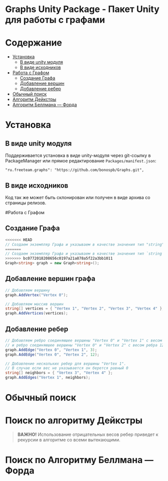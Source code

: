 # Graphs Unity Package - Пакет Unity для работы с графами

# Содержание
* [Установка](#Установка)
	* [В виде unity модуля](#В-виде-unity-модуля)
	* [В виде исходников](#В-виде-исходников)
* [Работа с Графом](#Работа-с-Графом)
	* [Создание Графа](#Создание-Графа)
	* [Добавление вершин](#Добавление-вершин-графа)
	* [Добавление ребер](#Добавление-ребер)
* [Обычный поиск](#Обычный-поиск)
* [Алгоритм Дейкстры](#Поиск-по-алгоритму-Дейкстры)
* [Алгоритм Беллмана — Форда](#Поиск-по-Алгоритму-Беллмана-—-Форда)

# Установка

## В виде unity модуля
Поддерживается установка в виде unity-модуля через git-ссылку в PackageManager или прямое редактирование `Packages/manifest.json`:
```
"ru.freeteam.graphs": "https://github.com/bonospb/Graphs.git",
```

## В виде исходников
Код так же может быть склонирован или получен в виде архива со страницы релизов.

#Работа с Графом

## Создание Графа
```c#
<<<<<<< HEAD
// Создаем экземпляр Графа и указываем в качестве значения тип "string"
=======
// Создаем экземпляр Графа и указываем в качестве значения тип `string`
>>>>>>> bc0772018208656c0197a21a878a5f22a3bb1011
Graph<string> graph = new Graph<string>();
```

## Добавление вершин графа
```c#
// Добавляем вершину
graph.AddVertex("Vertex 0");

// Добавляем массив вершин
string[] vertices = { "Vertex 1", "Vertex 2", "Vertex 3", "Vertex 4" };
graph.AddVertices(vertices);
```

## Добавление ребер
```c#
// Добавляем ребро соединяюшее вершины "Vertex 0" и "Vertex 1" с весом 3
// и ребро соединяюшее вершины "Vertex 0" и "Vertex 2" с весом ребра 12
graph.AddEdge("Vertex 0", "Vertex 1", 3);
graph.AddEdge("Vertex 0", "Vertex 2", 12);

// Добавление нескольких ребер для вершины "Vertex 1". 
// В случае если вес не указывается он берется равный 0
string[] neighbors = { "Vertex 3", "Vertex 4" };
graph.AddEdges("Vertex 1", neighbors);
```

# Обычный поиск


# Поиск по алгоритму Дейкстры

> **ВАЖНО!** Использование отрицательных весов ребер приведет к рекурсии в алгоритме со всеми вытекающими.
 
# Поиск по Алгоритму Беллмана — Форда
